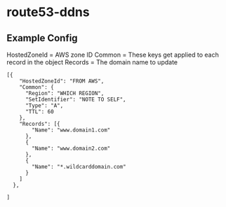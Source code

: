 # route53-ddns

## Example Config
HostedZoneId = AWS zone ID
Common = These keys get applied to each record in the object
Records = The domain name to update
```
[{
    "HostedZoneId": "FROM AWS",
    "Common": {
      "Region": "WHICH REGION",
      "SetIdentifier": "NOTE TO SELF",
      "Type": "A",
      "TTL": 60
    },
    "Records": [{
        "Name": "www.domain1.com"
      },
      {
        "Name": "www.domain2.com"
      },
      {
        "Name": "*.wildcarddomain.com"
      }
    ]
  },
  
]
```
